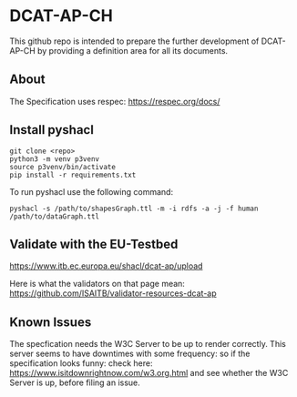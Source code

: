 # DCAT-AP-CH

This github repo is intended to prepare the further development of 
DCAT-AP-CH by providing a definition area for all its documents.

## About

The Specification uses respec: https://respec.org/docs/

## Install pyshacl

```
git clone <repo>
python3 -m venv p3venv
source p3venv/bin/activate
pip install -r requirements.txt
```

To run pyshacl use the following command:

```
pyshacl -s /path/to/shapesGraph.ttl -m -i rdfs -a -j -f human /path/to/dataGraph.ttl
```

## Validate with the EU-Testbed

https://www.itb.ec.europa.eu/shacl/dcat-ap/upload

Here is what the validators on that page mean: https://github.com/ISAITB/validator-resources-dcat-ap

## Known Issues

The specfication needs the W3C Server to be up to render correctly. This server
seems to have downtimes with some frequency: so if the specification looks funny:
check here: https://www.isitdownrightnow.com/w3.org.html and see whether the W3C Server is up,
before filing an issue.

